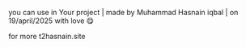 you can use in Your project 
| made by Muhammad Hasnain iqbal  | on 19/april/2025 with love 😋 

for more t2hasnain.site 